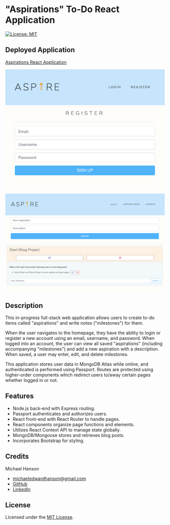 # "Aspirations" To-Do React Application
[![License: MIT](https://img.shields.io/badge/License-MIT-yellow.svg)](https://opensource.org/licenses/MIT)

## Deployed Application

[Aspirations React Application](https://aspirations-mh.herokuapp.com/login)

![Screenshot of Application](./client/public/assets/images/aspirations1.jpg)
![Screenshot of Application](./client/public/assets/images/aspirations2.jpg)

## Description 

This in-progress full-stack web application allows users to create to-do items called "aspirations" and write notes ("milestones") for them.

When the user navigates to the homepage, they have the ability to login or register a new account using an email, username, and password. When logged into an account, the user can view all saved "aspirations" (including accompanying "milestones") and add a new aspiration with a description. When saved, a user may enter, edit, and delete milestones.

This application stores user data in MongoDB Atlas while online, and authenticated is performed using Passport. Routes are protected using higher-order components which redirect users to/away certain pages whether logged in or not. 

## Features

* Node.js back-end with Express routing. 
* Passport authenticates and authorizes users.
* React front-end with React Router to handle pages.
* React components organize page functions and elements.
* Utilizes React Context API to manage state globally.
* MongoDB/Mongoose stores and retrieves blog posts.
* Incorporates Bootstrap for styling. 

## Credits

Michael Hanson
* michaeledwardhanson@gmail.com
* [GitHub](https://github.com/mhans003)
* [LinkedIn](https://www.linkedin.com/in/michaeledwardhanson/)

## License 

Licensed under the [MIT License](./LICENSE.txt).